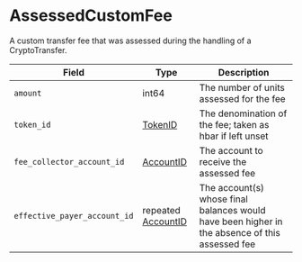 # AssessedCustomFee

A custom transfer fee that was assessed during the handling of a CryptoTransfer.

| Field                        | Type                                                                                                                                                             | Description                                                                                    |
| ---------------------------- | ---------------------------------------------------------------------------------------------------------------------------------------------------------------- | ---------------------------------------------------------------------------------------------- |
| `amount`                     | int64                                                                                                                                                            | The number of units assessed for the fee                                                       |
| `token_id`                   | [TokenID](https://github.com/theekrystallee/hedera-style-guide/blob/sdk-v1/deprecated/hedera-api/token-service/customfees/broken-reference/README.md)            | The denomination of the fee; taken as hbar if left unset                                       |
| `fee_collector_account_id`   | [AccountID](https://github.com/theekrystallee/hedera-style-guide/blob/sdk-v1/deprecated/hedera-api/token-service/customfees/broken-reference/README.md)          | The account to receive the assessed fee                                                        |
| `effective_payer_account_id` | repeated [AccountID](https://github.com/theekrystallee/hedera-style-guide/blob/sdk-v1/deprecated/hedera-api/token-service/customfees/broken-reference/README.md) | The account(s) whose final balances would have been higher in the absence of this assessed fee |
